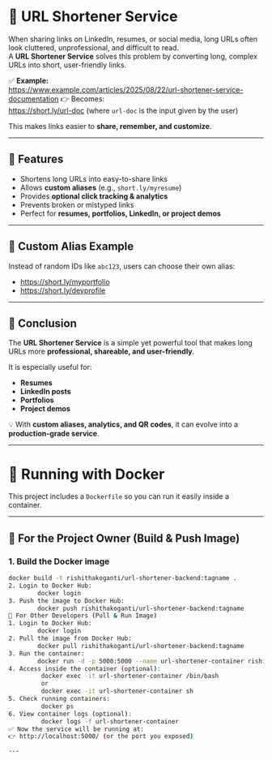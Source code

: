 # 🔗 URL Shortener Service  

When sharing links on LinkedIn, resumes, or social media, long URLs often look cluttered, unprofessional, and difficult to read.  
A **URL Shortener Service** solves this problem by converting long, complex URLs into short, user-friendly links.  

✅ **Example:**  
https://www.example.com/articles/2025/08/22/url-shortener-service-documentation 👉 Becomes:  
https://short.ly/url-doc (where `url-doc` is the input given by the user)  

This makes links easier to **share, remember, and customize**.  

---

## 🚀 Features  
- Shortens long URLs into easy-to-share links  
- Allows **custom aliases** (e.g., `short.ly/myresume`)  
- Provides **optional click tracking & analytics**  
- Prevents broken or mistyped links  
- Perfect for **resumes, portfolios, LinkedIn, or project demos**  

---

## 🔗 Custom Alias Example  
Instead of random IDs like `abc123`, users can choose their own alias:  
- https://short.ly/myportfolio  
- https://short.ly/devprofile  

---

## 📖 Conclusion  
The **URL Shortener Service** is a simple yet powerful tool that makes long URLs more **professional, shareable, and user-friendly**.  

It is especially useful for:  
- **Resumes**  
- **LinkedIn posts**  
- **Portfolios**  
- **Project demos**  

💡 With **custom aliases, analytics, and QR codes**, it can evolve into a **production-grade service**.  

---

# 🐳 Running with Docker  

This project includes a `Dockerfile` so you can run it easily inside a container.  

---

## 🔹 For the Project Owner (Build & Push Image)  

### 1. Build the Docker image  
```bash
docker build -t rishithakoganti/url-shortener-backend:tagname .
2. Login to Docker Hub:
        docker login
3. Push the image to Docker Hub:
        docker push rishithakoganti/url-shortener-backend:tagname
🔹 For Other Developers (Pull & Run Image)
1. Login to Docker Hub:
        docker login
2. Pull the image from Docker Hub:
        docker pull rishithakoganti/url-shortener-backend:tagname
3. Run the container:
        docker run -d -p 5000:5000 --name url-shortener-container rishithakoganti/url-shortener-backend:tagname
4. Access inside the container (optional):
         docker exec -it url-shortener-container /bin/bash
         or
         docker exec -it url-shortener-container sh
5. Check running containers:
         docker ps
6. View container logs (optional):
         docker logs -f url-shortener-container
✅ Now the service will be running at:
👉 http://localhost:5000/ (or the port you exposed)

---


